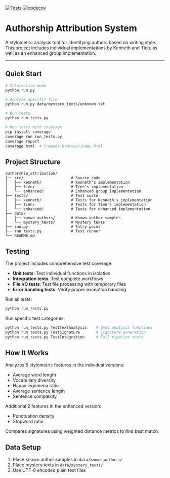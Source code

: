 [![Tests](https://github.com/tienpdinh/cisc691/workflows/Tests%20and%20Coverage/badge.svg)](https://github.com/tienpdinh/cisc691/actions)
[![codecov](https://codecov.io/gh/tienpdinh/cisc691/graph/badge.svg?token=3MSAR36YQ1)](https://codecov.io/gh/tienpdinh/cisc691)

# Authorship Attribution System

A stylometric analysis tool for identifying authors based on writing style. This project includes individual implementations by Kenneth and Tien, as well as an enhanced group implementation.

---

## Quick Start

```bash
# Interactive mode
python run.py

# Analyze specific file
python run.py data/mystery_texts/unknown.txt

# Run tests
python run_tests.py

# Run tests with coverage
pip install coverage
coverage run run_tests.py
coverage report
coverage html  # Creates htmlcov/index.html
```

## Project Structure

```
authorship_attribution/
├── src/                     # Source code
│   ├── kenneth/             # Kenneth's implementation
│   ├── tien/                # Tien's implementation
│   └── enhanced/            # Enhanced group implementation
├── tests/                   # Test suite
│   ├── kenneth/             # Tests for Kenneth's implementation
│   ├── tien/                # Tests for Tien's implementation
│   └── enhanced/            # Tests for enhanced implementation
├── data/
│   ├── known_authors/       # Known author samples
│   └── mystery_texts/       # Mystery texts
├── run.py                   # Entry point
├── run_tests.py             # Test runner
└── README.md
```

## Testing

The project includes comprehensive test coverage:

- **Unit tests**: Test individual functions in isolation
- **Integration tests**: Test complete workflows
- **File I/O tests**: Test file processing with temporary files
- **Error handling tests**: Verify proper exception handling

Run all tests:
```bash
python run_tests.py
```

Run specific test categories:
```bash
python run_tests.py TestTextAnalysis    # Text analysis functions
python run_tests.py TestSignature       # Signature generation
python run_tests.py TestIntegration     # Full pipeline tests
```

## How It Works

Analyzes 5 stylometric features in the indvidual versions:
- Average word length
- Vocabulary diversity  
- Hapax legomena ratio
- Average sentence length
- Sentence complexity

Additional 2 features in the enhanced version:
- Punctuation density
- Stopword ratio

Compares signatures using weighted distance metrics to find best match.

## Data Setup

1. Place known author samples in `data/known_authors/`
2. Place mystery texts in `data/mystery_texts/`
3. Use UTF-8 encoded plain text files
